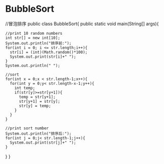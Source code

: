 # BubbleSort
//冒泡排序
public class BubbleSort{
  public static void main(String[] args){
     
    //print 10 random numbers
    int str[] = new int[10];
    System.out.println("排序前:");
    for(int i = 0; i <= str.length;i++){
      str[i] = (int)(Math.random()*100);
      System.out.print(str[i]+" ");
    }
    System.out.println(" ");
    
    //sort
    for(int x = 0;x < str.length-1;x++){
      for(int y = 0;y< str.length-x-1;y++){
        int temp;
        if(str[y]>=str[y+1]){
          temp = str[y+1];
          str[y+1] = str[y];
          str[y] = temp;
        }
      }
    }
    
    //print sort number
    System.out.println("排序后:");
    for(int j = 0;j< str.length-1;j++){
      System.out.print(str[j]+" ");
    }
  }
}
